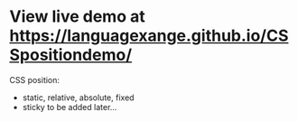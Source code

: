 # View live demo at https://languagexange.github.io/CSSpositiondemo/
CSS position:
- static, relative, absolute, fixed 
- sticky to be added later...
